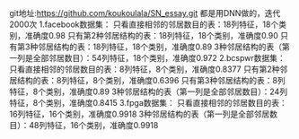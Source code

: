 git地址:https://github.com/koukoulala/SN_essay.git
都是用DNN做的，迭代2000次
1.facebook数据集：
只看直接相邻的邻居数目的表：18列特征，18个类别，准确度0.98
只有第2种邻居结构的表：18列特征，18个类别，准确度0.90
只有第3种邻居结构的表：18列特征，18个类别，准确度0.89
3种邻居结构的表（第一列是全部邻居数目）：54列特征，18个类别，准确度0.972
2.bcspwr数据集：
只看直接相邻的邻居数目的表：8列特征，8个类别，准确度0.8377
只有第2种邻居结构的表：8列特征，8个类别，准确度0.6396
只有第3种邻居结构的表：8列特征，8个类别，准确度0.89
3种邻居结构的表（第一列是全部邻居数目）：24列特征，8个类别，准确度0.8415
3.fpga数据集：
只看直接相邻的邻居数目的表：16列特征，16个类别，准确度0.9918
3种邻居结构的表（第一列是全部邻居数目）：48列特征，16个类别，准确度0.9918